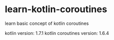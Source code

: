 # learn-kotlin-coroutines
learn basic concept of kotlin coroutines


kotlin version: 1.7.1
kotlin coroutines version: 1.6.4
